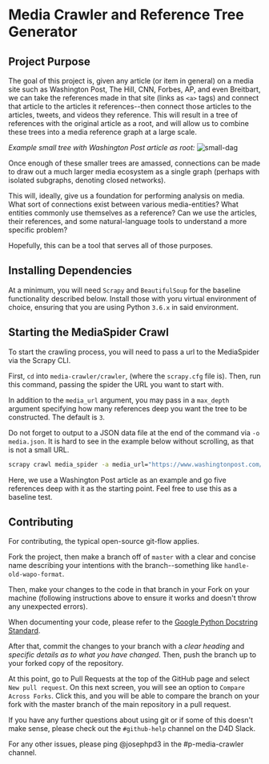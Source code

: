 # Media Crawler and Reference Tree Generator

## Project Purpose

The goal of this project is, given any article (or item in general) on a media site such as Washington Post, The Hill, CNN, Forbes, AP, and even Breitbart, we can take the references made in that site (links as `<a>` tags) and connect that article to the articles it references--then connect those articles to the articles, tweets, and videos they reference. This will result in a tree of references with the original article as a root, and will allow us to combine these trees into a media reference graph at a large scale.

_Example small tree with Washington Post article as root:_
![small-dag](https://i.imgur.com/M8SbyPK.png)

Once enough of these smaller trees are amassed, connections can be made to draw out a much larger media ecosystem as a single graph (perhaps with isolated subgraphs, denoting closed networks).

This will, ideally, give us a foundation for performing analysis on media. What sort of connections exist between various media-entities? What entities commonly use themselves as a reference? Can we use the articles, their references, and some natural-language tools to understand a more specific problem?

Hopefully, this can be a tool that serves all of those purposes.

## Installing Dependencies

At a minimum, you will need `Scrapy` and `BeautifulSoup` for the baseline functionality described below. Install those with yoru virtual environment of choice, ensuring that you are using Python `3.6.x` in said environment. 

## Starting the MediaSpider Crawl

To start the crawling process, you will need to pass a url to the MediaSpider via the Scrapy CLI.

First, `cd` into `media-crawler/crawler`, (where the `scrapy.cfg` file is). Then, run this command, passing the spider the URL you want to start with.

In addition to the `media_url` argument, you may pass in a `max_depth` argument specifying how many references deep you want the tree to be constructed. The default is `3`.

Do not forget to output to a JSON data file at the end of the command via `-o media.json`. It is hard to see in the example below without scrolling, as that is not a small URL.

```bash
scrapy crawl media_spider -a media_url="https://www.washingtonpost.com/news/post-politics/wp/2017/09/07/did-facebook-ads-traced-to-a-russian-company-violate-u-s-election-law/?tid=a_inl&utm_term=.e24142917aa8" max_depth=5 -o media.json
```

Here, we use a Washington Post article as an example and go five references deep with it as the starting point. Feel free to use this as a baseline test.


## Contributing

For contributing, the typical open-source git-flow applies.

Fork the project, then make a branch off of `master` with a clear and concise name describing your intentions with the branch--something like `handle-old-wapo-format`.

Then, make your changes to the code in that branch in your Fork on your machine (following instructions above to ensure it works and doesn't throw any unexpected errors).

When documenting your code, please refer to the [Google Python Docstring Standard](http://sphinxcontrib-napoleon.readthedocs.io/en/latest/example_google.html).

After that, commit the changes to your branch with a _clear heading_ and _specific details as to what you have changed_. Then, push the branch up to your forked copy of the repository.

At this point, go to Pull Requests at the top of the GitHub page and select `New pull request`. On this next screen, you will see an option to `Compare Across Forks`. Click this, and you will be able to compare the branch on your fork with the master branch of the main repository in a pull request.

If you have any further questions about using git or if some of this doesn't make sense, please check out the `#github-help` channel on the D4D Slack.

For any other issues, please ping @josephpd3 in the #p-media-crawler channel.
